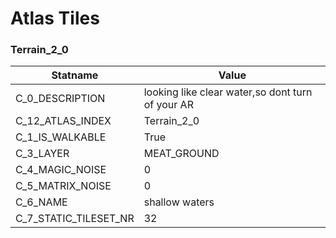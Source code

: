 

# Atlas Tiles





### Terrain_2_0
| Statname | Value | 
|  --  |  --  | 
| C_0_DESCRIPTION | looking like clear water,so dont turn of your AR | 
| C_12_ATLAS_INDEX | Terrain_2_0 | 
| C_1_IS_WALKABLE | True | 
| C_3_LAYER | MEAT_GROUND | 
| C_4_MAGIC_NOISE | 0 | 
| C_5_MATRIX_NOISE | 0 | 
| C_6_NAME | shallow waters | 
| C_7_STATIC_TILESET_NR | 32 | 

